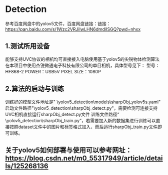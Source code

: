 # Detection
参考百度网盘中的yolov5文件，百度网盘链接：链接：https://pan.baidu.com/s/1Wzc2VRJiIwLHN6dmdiISGQ?pwd=nhxx 

## 1.测试所用设备
能够支持UVC协议的相机均可直接接入电脑使用基于yolov5的尖锐物体检测算法
在本项目中使用杰锐微通电子科技有限公司的单目相机，具体型号见下：
型号：HF868-2
POWER：USB5V
PIXEL SIZE：1080P

## 2.算法的启动与训练
训练好的模型文件地址是" \yolov5_detection\models\sharpObj_yolov5s.yaml"
启动文件路径"\yolov5_detection\sharpObj_detect.py"，需要检测可连接支持UVC相机直接运行sharpObj_detect.py文件
训练文件路径“ \yolov5_detection\sharpObj_train.py”，若需要加入新的数据集进行训练可以直接按照dataset文件中的图片和标签格式加入，而后运行sharpObj_train.py文件即可训练。

## 关于yolov5如何部署与使用可以参考网址：https://blog.csdn.net/m0_55317949/article/details/125268136
